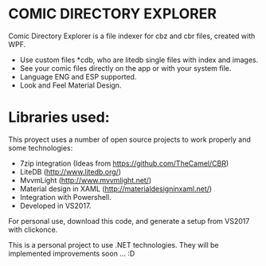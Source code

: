 # COMIC DIRECTORY EXPLORER

Comic Directory Explorer is a file indexer for cbz and cbr files, created with
WPF.

  - Use custom files *cdb, who are litedb single files with index and images.
  - See your comic files directly on the app or with your system file.
  - Language ENG and ESP supported.
  - Look and Feel Material Design.

# Libraries used:

This proyect uses a number of open source projects to work properly and 
some technologies:

  - 7zip integration (Ideas from https://github.com/TheCamel/CBR)
  - LiteDB (http://www.litedb.org/)
  - MvvmLight (http://www.mvvmlight.net/)
  - Material design in XAML (http://materialdesigninxaml.net/)
  - Integration with Powershell.
  - Developed in VS2017.

  
For personal use, download this code, and generate a setup from VS2017 with
clickonce.
  
This is a personal project to use .NET technologies. They will be implemented
improvements soon ... :D